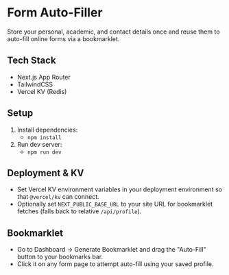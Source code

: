 Form Auto-Filler
=================

Store your personal, academic, and contact details once and reuse them to auto-fill online forms via a bookmarklet.

Tech Stack
----------
- Next.js App Router
- TailwindCSS
- Vercel KV (Redis)

Setup
-----
1. Install dependencies:
   - `npm install`
2. Run dev server:
   - `npm run dev`

Deployment & KV
---------------
- Set Vercel KV environment variables in your deployment environment so that `@vercel/kv` can connect.
- Optionally set `NEXT_PUBLIC_BASE_URL` to your site URL for bookmarklet fetches (falls back to relative `/api/profile`).

Bookmarklet
-----------
- Go to Dashboard -> Generate Bookmarklet and drag the "Auto-Fill" button to your bookmarks bar.
- Click it on any form page to attempt auto-fill using your saved profile.
